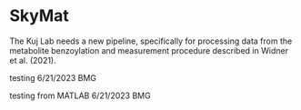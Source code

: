 # SkyMat
The Kuj Lab needs a new pipeline, specifically for processing data from the metabolite benzoylation and measurement procedure described in Widner et al. (2021).

testing 6/21/2023 BMG

testing from MATLAB 6/21/2023 BMG 